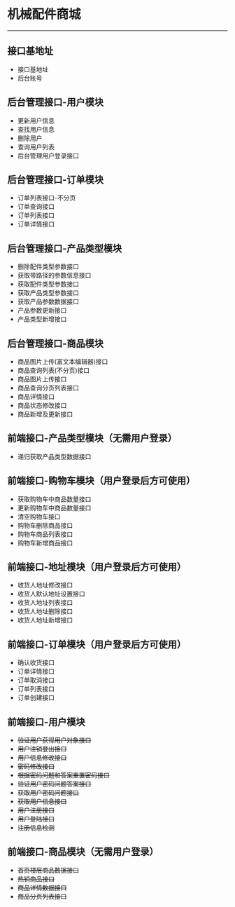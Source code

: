 # 机械配件商城
***
## 接口基地址
- 接口基地址
- 后台账号
## 后台管理接口-用户模块
- 更新用户信息
- 查找用户信息
- 删除用户
- 查询用户列表
- 后台管理用户登录接口
## 后台管理接口-订单模块
- 订单列表接口-不分页
- 订单查询接口
- 订单列表接口
- 订单详情接口
## 后台管理接口-产品类型模块
- 删除配件类型参数接口
- 获取带路径的参数信息接口
- 获取配件类型参数接口
- 获取产品类型参数接口
- 获取产品参数数据接口
- 产品参数更新接口
- 产品类型新增接口
## 后台管理接口-商品模块
- 商品图片上传(富文本编辑器)接口
- 商品查询列表(不分页)接口
- 商品图片上传接口
- 商品查询分页列表接口
- 商品详情接口
- 商品状态修改接口
- 商品新增及更新接口
## 前端接口-产品类型模块（无需用户登录）
- 递归获取产品类型数据接口
## 前端接口-购物车模块（用户登录后方可使用）
- 获取购物车中商品数量接口
- 更新购物车中商品数量接口
- 清空购物车接口
- 购物车删除商品接口
- 购物车商品列表接口
- 购物车新增商品接口
## 前端接口-地址模块（用户登录后方可使用）
- 收货人地址修改接口
- 收货人默认地址设置接口
- 收货人地址列表接口
- 收货人地址删除接口
- 收货人地址新增接口
## 前端接口-订单模块（用户登录后方可使用）
- 确认收货接口
- 订单详情接口
- 订单取消接口
- 订单列表接口
- 订单创建接口
## 前端接口-用户模块
- ~~验证用户获得用户对象接口~~
- ~~用户注销登出接口~~
- ~~用户信息修改接口~~
- ~~密码修改接口~~
- ~~根据密码问题和答案重置密码接口~~
- ~~验证用户密码问题答案接口~~
- ~~获取用户密码问题接口~~
- ~~获取用户信息接口~~
- ~~用户注册接口~~
- ~~用户登陆接口~~
- ~~注册信息检测~~
## 前端接口-商品模块（无需用户登录）
- ~~首页楼层商品数据接口~~
- ~~热销商品接口~~
- ~~商品详情数据接口~~
- ~~商品分页列表接口~~

